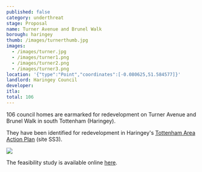 ```yaml
---
published: false
category: underthreat
stage: Proposal
name: Turner Avenue and Brunel Walk 
borough: haringey
thumb: /images/turnerthumb.jpg
images:
  - /images/turner.jpg
  - /images/turner1.png
  - /images/turner2.png
  - /images/turner3.png
location: '{"type":"Point","coordinates":[-0.080625,51.584577]}'
landlord: Haringey Council
developer:
itla:
total: 106
---
```

106 council homes are earmarked for redevelopment on Turner Avenue and Brunel Walk in south Tottenham (Haringey).

They have been identified for redevelopment in Haringey's [Tottenham Area Action Plan](https://www.haringey.gov.uk/sites/haringeygovuk/files/final_haringey_tottenham_aap_dtp_online.pdf) (site SS3). 

<img src="/images/turner3.png" class="img-fluid rounded img-thumbnail">

The feasibility study is available online [here](https://www.whatdotheyknow.com/request/490475/response/1185879/attach/5/Turner%20Ave%20Brunel%20Walk%2015%20358%20OAD01%20P3.pdf).
